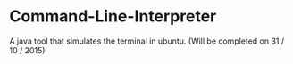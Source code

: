# Command-Line-Interpreter
A java tool that simulates the terminal in ubuntu.
(Will be completed on 31 / 10 / 2015)
